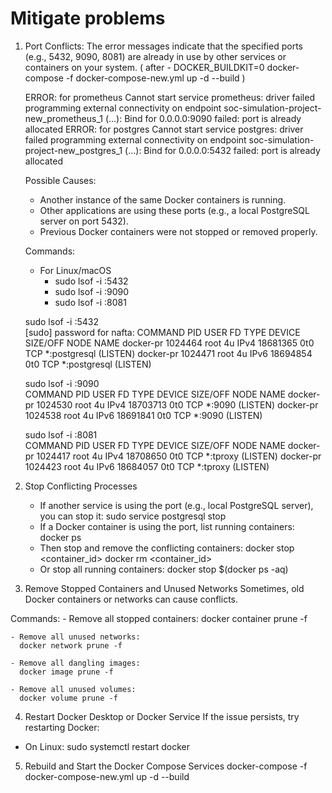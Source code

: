 # Mitigate problems

1. Port Conflicts: The error messages indicate that the specified ports (e.g., 5432, 9090, 8081) are already in use by other services or containers on your system.
   ( after - DOCKER_BUILDKIT=0 docker-compose -f docker-compose-new.yml up -d --build )

   ERROR: for prometheus  Cannot start service prometheus: driver failed programming external connectivity on endpoint soc-simulation-project-new_prometheus_1 (...): Bind for 0.0.0.0:9090 failed: port is already allocated
   ERROR: for postgres  Cannot start service postgres: driver failed programming external connectivity on endpoint soc-simulation-project-new_postgres_1 (...): Bind for 0.0.0.0:5432 failed: port is already allocated

   Possible Causes:
   - Another instance of the same Docker containers is running.
   - Other applications are using these ports (e.g., a local PostgreSQL server on port 5432).
   - Previous Docker containers were not stopped or removed properly.

   Commands:
   - For Linux/macOS
     - sudo lsof -i :5432
     - sudo lsof -i :9090
     - sudo lsof -i :8081
  
    sudo lsof -i :5432                                                                                                                     
    [sudo] password for nafta: 
    COMMAND       PID USER   FD   TYPE   DEVICE SIZE/OFF NODE NAME
    docker-pr 1024464 root    4u  IPv4 18681365      0t0  TCP *:postgresql (LISTEN)
    docker-pr 1024471 root    4u  IPv6 18694854      0t0  TCP *:postgresql (LISTEN)

    sudo lsof -i :9090                                                                                                                     
    COMMAND       PID USER   FD   TYPE   DEVICE SIZE/OFF NODE NAME
    docker-pr 1024530 root    4u  IPv4 18703713      0t0  TCP *:9090 (LISTEN)
    docker-pr 1024538 root    4u  IPv6 18691841      0t0  TCP *:9090 (LISTEN)

    sudo lsof -i :8081                                                                                                                     
    COMMAND       PID USER   FD   TYPE   DEVICE SIZE/OFF NODE NAME
    docker-pr 1024417 root    4u  IPv4 18708650      0t0  TCP *:tproxy (LISTEN)
    docker-pr 1024423 root    4u  IPv6 18684057      0t0  TCP *:tproxy (LISTEN)

 2. Stop Conflicting Processes
    - If another service is using the port (e.g., local PostgreSQL server), you can stop it:
      sudo service postgresql stop
    - If a Docker container is using the port, list running containers:
      docker ps
    - Then stop and remove the conflicting containers:
      docker stop <container_id>
      docker rm <container_id>
    - Or stop all running containers:
      docker stop $(docker ps -aq)

 3. Remove Stopped Containers and Unused Networks
    Sometimes, old Docker containers or networks can cause conflicts.

   Commands:
    - Remove all stopped containers:
      docker container prune -f

    - Remove all unused networks:
      docker network prune -f

    - Remove all dangling images:
      docker image prune -f

    - Remove all unused volumes:
      docker volume prune -f

 4. Restart Docker Desktop or Docker Service
    If the issue persists, try restarting Docker:

   - On Linux:
     sudo systemctl restart docker

 5. Rebuild and Start the Docker Compose Services
    docker-compose -f docker-compose-new.yml up -d --build


    

